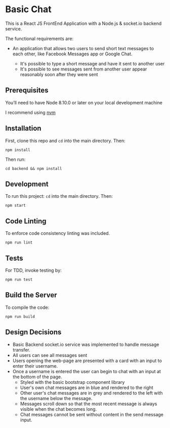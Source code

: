 # Basic Chat

This is a React JS FrontEnd Application with a Node.js & socket.io backend service.

The functional requirements are:
* An application that allows two users to send short text messages to each other, like Facebook Messages app or Google Chat.
   
    * It's possible to type a short message and have it sent to another user
    * It's possible to see messages sent from another user appear reasonably soon after they were sent

## Prerequisites
You’ll need to have Node 8.10.0 or later on your local development machine

I recommend using [nvm](https://github.com/creationix/nvm)


## Installation
First, clone this repo and `cd` into the main directory.  Then:
```shell
npm install
```

Then run: 

```shell
cd backend && npm install
```

## Development
To run this project: `cd` into the main directory. Then:
```shell
npm start
```

## Code Linting
To enforce code consistency linting was included.
```shell
npm run lint
```

## Tests
For TDD, invoke testing by:
```shell
npm run test
```

## Build the Server
To compile the code:
```shell
npm run build
```

## Design Decisions
* Basic Backend socket.io service was implemented to handle message transfer.
* All users can see all messages sent
* Users opening the web-page are presented with a card with an input to enter their username.
* Once a username is entered the user can begin to chat with an input at the bottom of the page.
  * Styled with the basic bootstrap component library
  * User's own chat messages are in blue and rendered to the right
  * Other user's chat messages are in grey and rendered to the left with the username below the message.
  * Messages scroll down so that the most recent message is always visible when the chat becomes long.
  * Chat messages cannot be sent without content in the send message input.
